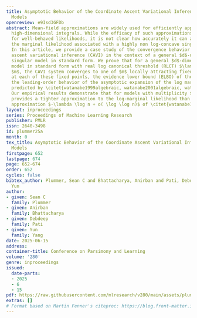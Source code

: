 ```yaml
---
title: Asymptotic Behavior of the Coordinate Ascent Variational Inference in Singular
  Models
openreview: e9Isd3GFDb
abstract: Mean-field approximations are widely used for efficiently approximating
  high-dimensional integrals. While the efficacy of such approximations is well understood
  for well-behaved likelihoods, it is not clear how accurately it can approximate
  the marginal likelihood associated with a highly non log-concave singular model.
  In this article, we provide a case study of the convergence behavior of coordinate
  ascent variational inference (CAVI) in the context of a general $d$-dimensional
  singular model in standard form. We prove that for a general $d$-dimensional singular
  model in standard form with real log canonical threshold (RLCT) $\lambda$ and multiplicity
  $m$, the CAVI system converges to one of $m$ locally attracting fixed points. Furthermore,
  at each of these fixed points, the evidence lower bound (ELBO) of the system recovers
  the leading-order behavior of the asymptotic expansion of the log marginal likelihood
  predicted by \citet{watanabe1999algebraic, watanabe2001algebraic, watanabe2001balgebraic}.
  Our empirical results demonstrate that for models with multiplicity $m=1$ the ELBO
  provides a tighter approximation to the log-marginal likelihood than the asymptotic
  approximation $-\lambda \log n + o( \log \log n)$ of \citet{watanabe1999algebraic}.
layout: inproceedings
series: Proceedings of Machine Learning Research
publisher: PMLR
issn: 2640-3498
id: plummer25a
month: 0
tex_title: Asymptotic Behavior of the Coordinate Ascent Variational Inference in Singular
  Models
firstpage: 652
lastpage: 674
page: 652-674
order: 652
cycles: false
bibtex_author: Plummer, Sean C and Bhattacharya, Anirban and Pati, Debdeep and Yang,
  Yun
author:
- given: Sean C
  family: Plummer
- given: Anirban
  family: Bhattacharya
- given: Debdeep
  family: Pati
- given: Yun
  family: Yang
date: 2025-06-15
address:
container-title: Conference on Parsimony and Learning
volume: '280'
genre: inproceedings
issued:
  date-parts:
  - 2025
  - 6
  - 15
pdf: https://raw.githubusercontent.com/mlresearch/v280/main/assets/plummer25a/plummer25a.pdf
extras: []
# Format based on Martin Fenner's citeproc: https://blog.front-matter.io/posts/citeproc-yaml-for-bibliographies/
---
```

